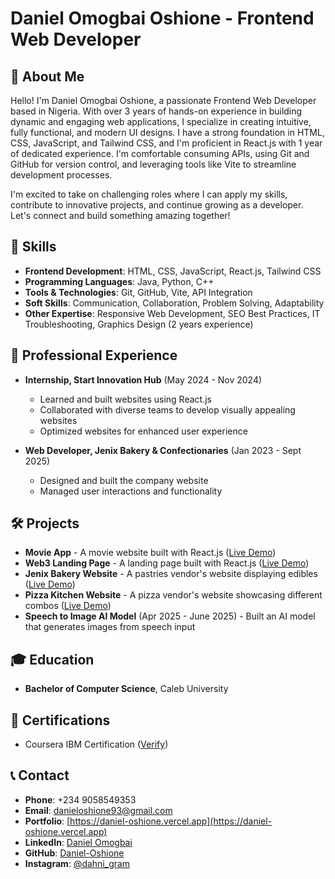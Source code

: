 # Daniel Omogbai Oshione - Frontend Web Developer

## 👋 About Me
Hello! I'm Daniel Omogbai Oshione, a passionate Frontend Web Developer based in Nigeria. With over 3 years of hands-on experience in building dynamic and engaging web applications, I specialize in creating intuitive, fully functional, and modern UI designs. I have a strong foundation in HTML, CSS, JavaScript, and Tailwind CSS, and I'm proficient in React.js with 1 year of dedicated experience. I'm comfortable consuming APIs, using Git and GitHub for version control, and leveraging tools like Vite to streamline development processes.

I'm excited to take on challenging roles where I can apply my skills, contribute to innovative projects, and continue growing as a developer. Let's connect and build something amazing together!

## 🚀 Skills
- **Frontend Development**: HTML, CSS, JavaScript, React.js, Tailwind CSS
- **Programming Languages**: Java, Python, C++
- **Tools & Technologies**: Git, GitHub, Vite, API Integration
- **Soft Skills**: Communication, Collaboration, Problem Solving, Adaptability
- **Other Expertise**: Responsive Web Development, SEO Best Practices, IT Troubleshooting, Graphics Design (2 years experience)

## 💼 Professional Experience
- **Internship, Start Innovation Hub** (May 2024 - Nov 2024)
  - Learned and built websites using React.js
  - Collaborated with diverse teams to develop visually appealing websites
  - Optimized websites for enhanced user experience

- **Web Developer, Jenix Bakery & Confectionaries** (Jan 2023 - Sept 2025)
  - Designed and built the company website
  - Managed user interactions and functionality

## 🛠️ Projects
- **Movie App** - A movie website built with React.js ([Live Demo](https://daniel-oshione.github.io/Movie-App/))
- **Web3 Landing Page** - A landing page built with React.js ([Live Demo](https://daniel-oshione.github.io/react-learning/))
- **Jenix Bakery Website** - A pastries vendor's website displaying edibles ([Live Demo](https://jenix-bakery.vercel.app))
- **Pizza Kitchen Website** - A pizza vendor's website showcasing different combos ([Live Demo](https://daniel-oshione.github.io/Pizza-Kitchen/))
- **Speech to Image AI Model** (Apr 2025 - June 2025) - Built an AI model that generates images from speech input

## 🎓 Education
- **Bachelor of Computer Science**, Caleb University 

## 📜 Certifications
- Coursera IBM Certification ([Verify](https://coursera.org/verify/EMB5PJX8VD92))

## 📞 Contact
- **Phone**: +234 9058549353
- **Email**: danieloshione93@gmail.com
- **Portfolio**: [https://daniel-oshione.vercel.app](https://daniel-oshione.vercel.app)
- **LinkedIn**: [Daniel Omogbai](https://www.linkedin.com/in/daniel-omogbai-92349b236/)
- **GitHub**: [Daniel-Oshione](https://github.com/Daniel-Oshione)
- **Instagram**: [@dahni_gram](https://www.instagram.com/dahni_gram/?hl=en)




